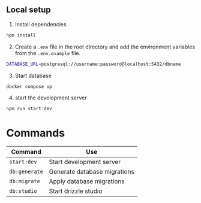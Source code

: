 ## Local setup

1. Install dependencies

```bash
npm install
```

2. Create a `.env` file in the root directory and add the environment variables from the `.env.example` file.

```bash
DATABASE_URL=postgresql://username:password@localhost:5432/dbname
```

3. Start database

```bash
docker compose up
```

4. start the development server

```bash
npm run start:dev
```

# Commands

| Command       | Use                          |
| ------------- | ---------------------------- |
| `start:dev`   | Start development server     |
| `db:generate` | Generate database migrations |
| `db:migrate`  | Apply database migrations    |
| `db:studio`   | Start drizzle studio         |
